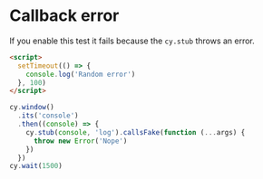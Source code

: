 # Callback error

If you enable this test it fails because the `cy.stub` throws an error.

<!-- fiddle.skip Callback error -->

```html
<script>
  setTimeout(() => {
    console.log('Random error')
  }, 100)
</script>
```

```js
cy.window()
  .its('console')
  .then((console) => {
    cy.stub(console, 'log').callsFake(function (...args) {
      throw new Error('Nope')
    })
  })
cy.wait(1500)
```

<!-- fiddle-end -->
